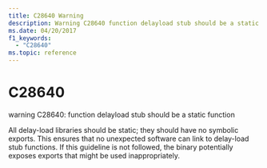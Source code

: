 ```yaml
---
title: C28640 Warning
description: Warning C28640 function delayload stub should be a static function.
ms.date: 04/20/2017
f1_keywords: 
  - "C28640"
ms.topic: reference
---
```


# C28640


warning C28640: function delayload stub should be a static function

All delay-load libraries should be static; they should have no symbolic exports. This ensures that no unexpected software can link to delay-load stub functions. If this guideline is not followed, the binary potentially exposes exports that might be used inappropriately.

